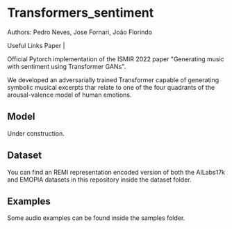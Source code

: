# Transformers_sentiment

Authors: Pedro Neves, Jose Fornari, João Florindo

Useful Links Paper | 

Official Pytorch implementation of the ISMIR 2022 paper "Generating music with sentiment using Transformer GANs".

We developed an adversarially trained Transformer capable of generating symbolic musical excerpts thar relate to one of the four quadrants of the arousal-valence model of human emotions.

## Model

Under construction.

## Dataset

You can find an REMI representation encoded version of both the AILabs17k and EMOPIA datasets in this repository inside the dataset folder.

## Examples 

Some audio examples can be found inside the samples folder.

